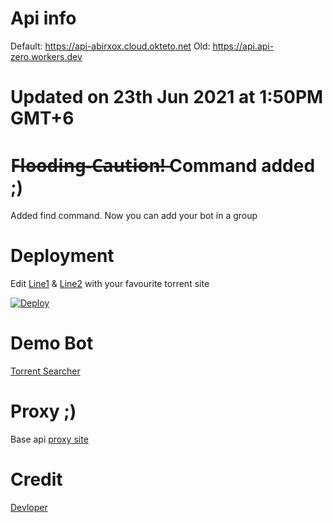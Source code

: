 # Api info
Default: https://api-abirxox.cloud.okteto.net
Old: https://api.api-zero.workers.dev
# Updated on 23th Jun 2021 at 1:50PM GMT+6
# F̶l̶o̶o̶d̶i̶n̶g̶-̶C̶a̶u̶t̶i̶o̶n̶!̶ Command added ;)
Added find command. Now you can add your bot in a group
# Deployment
Edit [Line1](https://github.com/devillD/Torrent-Searcher/blob/cd1d3c6bcb53bf5a7eca5d60163213038405de82/Dockerfile#L12) & [Line2](https://github.com/devillD/Torrent-Searcher/blob/cd1d3c6bcb53bf5a7eca5d60163213038405de82/Dockerfile#L11) with your favourite torrent site

[![Deploy](https://www.herokucdn.com/deploy/button.svg)](https://dashboard.heroku.com/new?template=https://github.com/devillD/Torrent-Searcher/tree/main)

# Demo Bot
[Torrent Searcher](https://t.me/trntsrcbot)

# Proxy ;)
Base api [proxy site](https://zero.api-zero.workers.dev/)

# Credit
[Devloper](https://github.com/TheHamkerCat)
